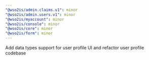 ```yaml
---
"@wso2is/admin.claims.v1": minor
"@wso2is/admin.users.v1": minor
"@wso2is/myaccount": minor
"@wso2is/console": minor
"@wso2is/core": minor
"@wso2is/form": minor
---
```


Add data types support for user profile UI and refactor user profile codebase

